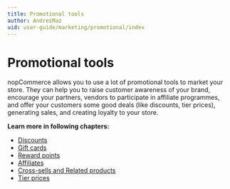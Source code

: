 ```yaml
---
title: Promotional tools
author: AndreiMaz
uid: user-guide/marketing/promotional/index
---
```


# Promotional tools

nopCommerce allows you to use a lot of promotional tools to market your store. They can help you to raise customer awareness of your brand, encourage your partners, vendors to participate in affiliate programmes, and offer your customers some good deals (like discounts, tier prices), generating sales, and creating loyalty to your store.

**Learn more in following chapters:**

- [Discounts](xref:user-guide/marketing/promotional/discounts/index.md)
- [Gift cards](xref:user-guide/marketing/promotional/gift-cards.md)
- [Reward points](xref:user-guide/marketing/promotional/reward-points.md)
- [Affiliates](xref:user-guide/marketing/promotional/affiliates.md)
- [Cross-sells and Related products](xref:user-guide/marketing/promotional/cross-sells-related-products.md)
- [Tier prices](xref:user-guide/marketing/promotional/tier-prices.md)
